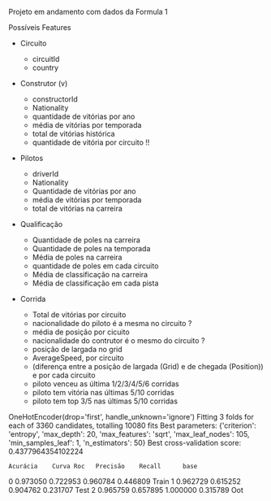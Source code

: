 Projeto em andamento com dados da Formula 1

Possíveis Features 
*  Circuito
    - circuitId
    - country

*  Construtor (v)
    - constructorId
    - Nationality
    - quantidade de vitórias por ano
    - média de vitórias por temporada
    - total de vitórias histórica
    - quantidade de vitória por circuito !!

*  Pilotos
    - driverId
    - Nationality
    - Quantidade de vitórias por ano
    - média de vitórias por temporada
    - total de vitórias na carreira 

*  Qualificação
    - Quantidade de poles na carreira
    - Quantidade de poles na temporada
    - Média de poles na carreira
    - quantidade de poles em cada circuito
    - Média de classificação na carreira
    - Média de classificação em cada pista

*  Corrida
    - Total de vitórias por circuito
    - nacionalidade do piloto é a mesma no circuito ?
    - média de posição por cicuito
    - nacionalidade do contrutor é o mesmo do circuito ?
    - posição de largada no grid
    - AverageSpeed, por circuito
    - (diferença entre a posição de largada (Grid) e de chegada (Position)) e por cada circuito
    - piloto venceu as última 1/2/3/4/5/6 corridas 
    - piloto tem vitória nas últimas 5/10 corridas 
    - piloto tem top 3/5 nas últimas 5/10 corridas


OneHotEncoder(drop='first', handle_unknown='ignore')
Fitting 3 folds for each of 3360 candidates, totalling 10080 fits
Best parameters: {'criterion': 'entropy', 'max_depth': 20, 'max_features': 'sqrt', 'max_leaf_nodes': 105, 'min_samples_leaf': 1, 'n_estimators': 50}
Best cross-validation score: 0.4377964354102224


    
	Acurácia	Curva Roc	Precisão	Recall	    base
0	0.973050	0.722953	0.960784	0.446809	Train
1	0.962729	0.615252	0.904762	0.231707	Test
2	0.965759	0.657895	1.000000	0.315789	Oot


